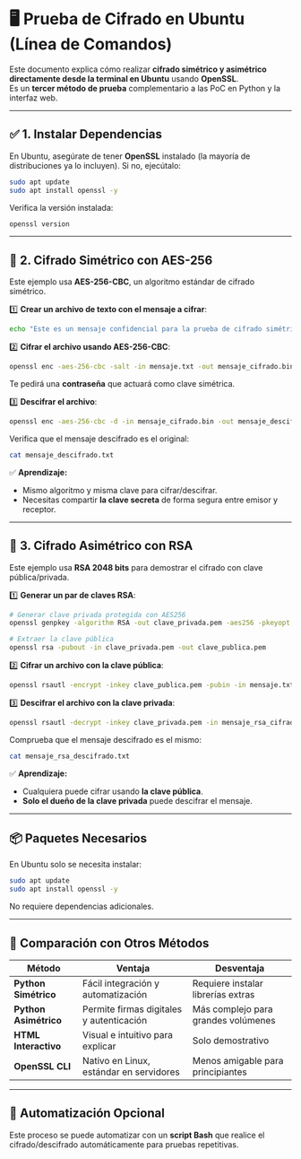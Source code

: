 
# 🖥️ Prueba de Cifrado en Ubuntu (Línea de Comandos)

Este documento explica cómo realizar **cifrado simétrico y asimétrico directamente desde la terminal en Ubuntu** usando **OpenSSL**.  
Es un **tercer método de prueba** complementario a las PoC en Python y la interfaz web.

---

## ✅ 1. Instalar Dependencias

En Ubuntu, asegúrate de tener **OpenSSL** instalado (la mayoría de distribuciones ya lo incluyen). Si no, ejecútalo:

```bash
sudo apt update
sudo apt install openssl -y
```

Verifica la versión instalada:

```bash
openssl version
```

---

## 🔐 2. Cifrado Simétrico con AES-256

Este ejemplo usa **AES-256-CBC**, un algoritmo estándar de cifrado simétrico.

1️⃣ **Crear un archivo de texto con el mensaje a cifrar**:

```bash
echo "Este es un mensaje confidencial para la prueba de cifrado simétrico." > mensaje.txt
```

2️⃣ **Cifrar el archivo usando AES-256-CBC**:

```bash
openssl enc -aes-256-cbc -salt -in mensaje.txt -out mensaje_cifrado.bin
```

Te pedirá una **contraseña** que actuará como clave simétrica.

3️⃣ **Descifrar el archivo**:

```bash
openssl enc -aes-256-cbc -d -in mensaje_cifrado.bin -out mensaje_descifrado.txt
```

Verifica que el mensaje descifrado es el original:

```bash
cat mensaje_descifrado.txt
```

✅ **Aprendizaje:**  
- Mismo algoritmo y misma clave para cifrar/descifrar.  
- Necesitas compartir **la clave secreta** de forma segura entre emisor y receptor.

---

## 🔑 3. Cifrado Asimétrico con RSA

Este ejemplo usa **RSA 2048 bits** para demostrar el cifrado con clave pública/privada.

1️⃣ **Generar un par de claves RSA**:

```bash
# Generar clave privada protegida con AES256
openssl genpkey -algorithm RSA -out clave_privada.pem -aes256 -pkeyopt rsa_keygen_bits:2048

# Extraer la clave pública
openssl rsa -pubout -in clave_privada.pem -out clave_publica.pem
```

2️⃣ **Cifrar un archivo con la clave pública**:

```bash
openssl rsautl -encrypt -inkey clave_publica.pem -pubin -in mensaje.txt -out mensaje_rsa_cifrado.bin
```

3️⃣ **Descifrar el archivo con la clave privada**:

```bash
openssl rsautl -decrypt -inkey clave_privada.pem -in mensaje_rsa_cifrado.bin -out mensaje_rsa_descifrado.txt
```

Comprueba que el mensaje descifrado es el mismo:

```bash
cat mensaje_rsa_descifrado.txt
```

✅ **Aprendizaje:**  
- Cualquiera puede cifrar usando **la clave pública**.  
- **Solo el dueño de la clave privada** puede descifrar el mensaje.

---

## 📦 Paquetes Necesarios

En Ubuntu solo se necesita instalar:

```bash
sudo apt update
sudo apt install openssl -y
```

No requiere dependencias adicionales.

---

## 📝 Comparación con Otros Métodos

| Método               | Ventaja                                | Desventaja                           |
|----------------------|----------------------------------------|---------------------------------------|
| **Python Simétrico** | Fácil integración y automatización     | Requiere instalar librerías extras    |
| **Python Asimétrico**| Permite firmas digitales y autenticación| Más complejo para grandes volúmenes |
| **HTML Interactivo** | Visual e intuitivo para explicar       | Solo demostrativo                    |
| **OpenSSL CLI**      | Nativo en Linux, estándar en servidores| Menos amigable para principiantes    |

---

## 🚀 Automatización Opcional

Este proceso se puede automatizar con un **script Bash** que realice el cifrado/descifrado automáticamente para pruebas repetitivas.

